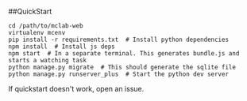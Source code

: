 ##QuickStart

    cd /path/to/mclab-web
    virtualenv mcenv
    pip install -r requirements.txt  # Install python dependencies
    npm install  # Install js deps
    npm start  # In a separate terminal. This generates bundle.js and starts a watching task
    python manage.py migrate  # This should generate the sqlite file
    python manage.py runserver_plus  # Start the python dev server
    

If quickstart doesn't work, open an issue. 

